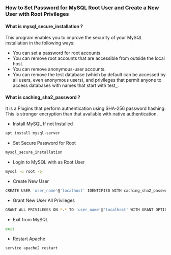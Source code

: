 ### How to Set Password for MySQL Root User and Create a New User with Root Privileges
#### What is mysql_secure_installation ?
This program enables you to improve the security of your MySQL installation in the following ways:
- You can set a password for root accounts
- You can remove root accounts that are accessible from outside the local host.
- You can remove anonymous-user accounts.
- You can remove the test database (which by default can be accessed by all users, even anonymous users), and privileges that permit anyone to access databases with names that start with test_.

#### What is caching_sha2_password ?
It is a Plugins that perform authentication using SHA-256 password hashing. This is stronger encryption than that available with native authentication.

- Install MySQL If not Installed
```sh
apt install mysql-server
```
- Set Secure Password for Root
```sh
mysql_secure_installation
```
- Login to MySQL with as Root User
```sh
mysql -u root -p
```
- Create New User
```sh
CREATE USER 'user_name'@'localhost' IDENTIFIED WITH caching_sha2_password BY 'user_password';
```
- Grant New User All Privileges
```sh
GRANT ALL PRIVILEGES ON *.* TO 'user_name'@'localhost' WITH GRANT OPTION;
```
- Exit from MySQL
```sh
exit
```
- Restart Apache
```sh
service apache2 restart
```
